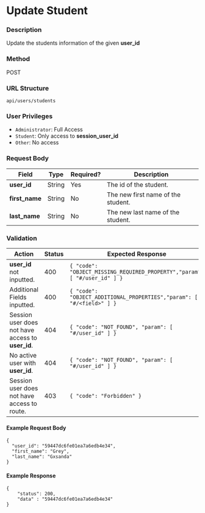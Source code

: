 Update Student
===
### Description
Update the students information of the given **user_id**

### Method
POST

### URL Structure
`api/users/students`

### User Privileges
* `Administrator`: Full Access
* `Student`: Only access to **session_user_id**
* `Other`: No access

### Request Body
| Field          | Type   | Required? | Description                        |
|----------------|--------|-----------|------------------------------------|
| **user_id**    | String | Yes       | The id of the student.             |
| **first_name** | String | No        | The new first name of the student. |
| **last_name**  | String | No        | The new last name of the student.  |

### Validation
| Action                                            | Status | Expected Response                                                         |
|---------------------------------------------------|--------|---------------------------------------------------------------------------|
| **user_id** not inputted.                         | 400    | `{ "code": "OBJECT_MISSING_REQUIRED_PROPERTY","param": [ "#/user_id" ] }` |
| Additional Fields inputted.                       | 400    | `{ "code": "OBJECT_ADDITIONAL_PROPERTIES","param": [ "#/<field>" ] }`     |
| Session user does not have access to **user_id**. | 404    | `{ "code": "NOT_FOUND", "param": [ "#/user_id" ] }`                       |
| No active user with **user_id**.                  | 404    | `{ "code": "NOT_FOUND", "param": [ "#/user_id" ] }`                       |
| Session user does not have access to route.       | 403    | `{ "code": "Forbidden" }`                                                 |


#### Example Request Body
```
{
  "user_id": "59447dc6fe01ea7a6edb4e34",
  "first_name": "Grey",
  "last_name": "Gxsanda"
}
```
#### Example Response
```
{
    "status": 200,
    "data" : "59447dc6fe01ea7a6edb4e34" 
}
```


